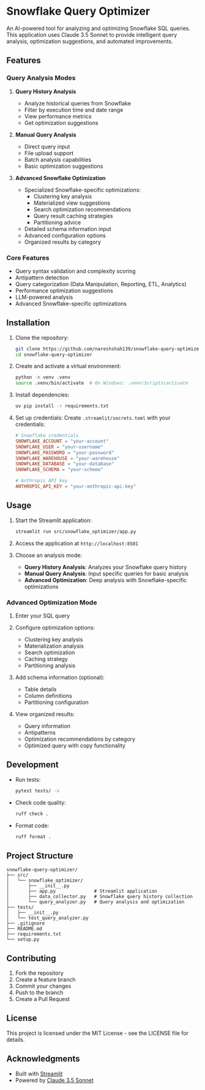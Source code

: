 # Snowflake Query Optimizer

An AI-powered tool for analyzing and optimizing Snowflake SQL queries. This application uses Claude 3.5 Sonnet to provide intelligent query analysis, optimization suggestions, and automated improvements.

## Features

### Query Analysis Modes

1. **Query History Analysis**
   - Analyze historical queries from Snowflake
   - Filter by execution time and date range
   - View performance metrics
   - Get optimization suggestions

2. **Manual Query Analysis**
   - Direct query input
   - File upload support
   - Batch analysis capabilities
   - Basic optimization suggestions

3. **Advanced Snowflake Optimization**
   - Specialized Snowflake-specific optimizations:
     - Clustering key analysis
     - Materialized view suggestions
     - Search optimization recommendations
     - Query result caching strategies
     - Partitioning advice
   - Detailed schema information input
   - Advanced configuration options
   - Organized results by category

### Core Features
- Query syntax validation and complexity scoring
- Antipattern detection
- Query categorization (Data Manipulation, Reporting, ETL, Analytics)
- Performance optimization suggestions
- LLM-powered analysis
- Advanced Snowflake-specific optimizations

## Installation

1. Clone the repository:
   ```bash
   git clone https://github.com/nareshshah139/snowflake-query-optimizer.git
   cd snowflake-query-optimizer
   ```

2. Create and activate a virtual environment:
   ```bash
   python -m venv .venv
   source .venv/bin/activate  # On Windows: .venv\Scripts\activate
   ```

3. Install dependencies:
   ```bash
   uv pip install -r requirements.txt
   ```

4. Set up credentials:
   Create `.streamlit/secrets.toml` with your credentials:
   ```toml
   # Snowflake credentials
   SNOWFLAKE_ACCOUNT = "your-account"
   SNOWFLAKE_USER = "your-username"
   SNOWFLAKE_PASSWORD = "your-password"
   SNOWFLAKE_WAREHOUSE = "your-warehouse"
   SNOWFLAKE_DATABASE = "your-database"
   SNOWFLAKE_SCHEMA = "your-schema"

   # Anthropic API key
   ANTHROPIC_API_KEY = "your-anthropic-api-key"
   ```

## Usage

1. Start the Streamlit application:
   ```bash
   streamlit run src/snowflake_optimizer/app.py
   ```

2. Access the application at `http://localhost:8501`

3. Choose an analysis mode:
   - **Query History Analysis**: Analyzes your Snowflake query history
   - **Manual Query Analysis**: Input specific queries for basic analysis
   - **Advanced Optimization**: Deep analysis with Snowflake-specific optimizations

### Advanced Optimization Mode

1. Enter your SQL query
2. Configure optimization options:
   - Clustering key analysis
   - Materialization analysis
   - Search optimization
   - Caching strategy
   - Partitioning analysis

3. Add schema information (optional):
   - Table details
   - Column definitions
   - Partitioning configuration

4. View organized results:
   - Query information
   - Antipatterns
   - Optimization recommendations by category
   - Optimized query with copy functionality

## Development

- Run tests:
  ```bash
  pytest tests/ -v
  ```

- Check code quality:
  ```bash
  ruff check .
  ```

- Format code:
  ```bash
  ruff format .
  ```

## Project Structure

```
snowflake-query-optimizer/
├── src/
│   └── snowflake_optimizer/
│       ├── __init__.py
│       ├── app.py              # Streamlit application
│       ├── data_collector.py   # Snowflake query history collection
│       └── query_analyzer.py   # Query analysis and optimization
├── tests/
│   ├── __init__.py
│   └── test_query_analyzer.py
├── .gitignore
├── README.md
├── requirements.txt
└── setup.py
```

## Contributing

1. Fork the repository
2. Create a feature branch
3. Commit your changes
4. Push to the branch
5. Create a Pull Request

## License

This project is licensed under the MIT License - see the LICENSE file for details.

## Acknowledgments

- Built with [Streamlit](https://streamlit.io/)
- Powered by [Claude 3.5 Sonnet](https://www.anthropic.com/) 